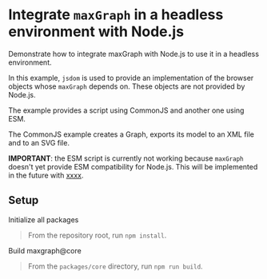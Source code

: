 # Integrate `maxGraph` in a headless environment with Node.js

Demonstrate how to integrate maxGraph with Node.js to use it in a headless environment.

In this example, `jsdom` is used to provide an implementation of the browser objects whose `maxGraph` depends on.
These objects are not provided by Node.js.

The example provides a script using CommonJS and another one using ESM.

The CommonJS example creates a Graph, exports its model to an XML file and to an SVG file.

**IMPORTANT**: the ESM script is currently not working because `maxGraph` doesn't yet provide ESM compatibility for Node.js.
This will be implemented in the future with [xxxx]().


## Setup

Initialize all packages
> From the repository root, run `npm install`.

Build maxgraph@core
> From the `packages/core` directory, run `npm run build`.
